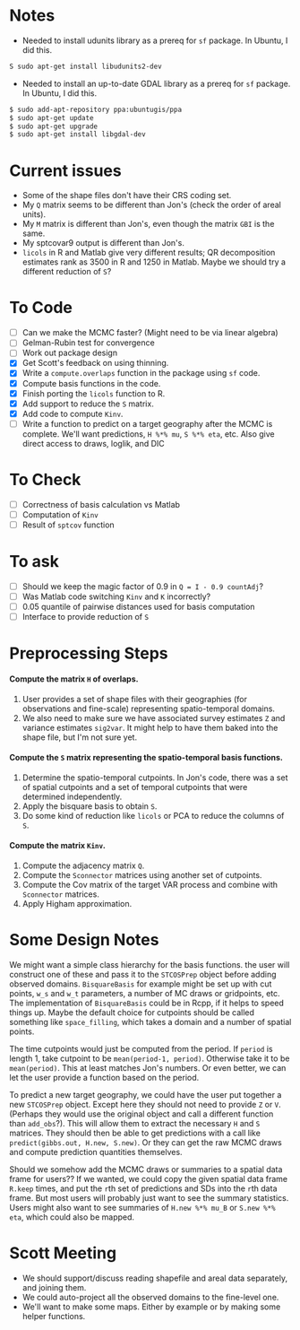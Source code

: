 # Notes
* Needed to install udunits library as a prereq for `sf` package. In Ubuntu, I
did this.
``` bash
S sudo apt-get install libudunits2-dev
```
* Needed to install an up-to-date GDAL library as a prereq for `sf` package.
In Ubuntu, I did this.
``` bash
$ sudo add-apt-repository ppa:ubuntugis/ppa
$ sudo apt-get update
$ sudo apt-get upgrade
$ sudo apt-get install libgdal-dev
```

# Current issues
* Some of the shape files don't have their CRS coding set.
* My `Q` matrix seems to be different than Jon's (check the order of areal units).
* My `M` matrix is different than Jon's, even though the matrix `GBI` is the same.
* My sptcovar9 output is different than Jon's.
* `licols` in R and Matlab give very different results; QR decomposition estimates
  rank as 3500 in R and 1250 in Matlab. Maybe we should try a different reduction
  of `S`?

# To Code
- [ ] Can we make the MCMC faster? (Might need to be via linear algebra)
- [ ] Gelman-Rubin test for convergence
- [ ] Work out package design
- [x] Get Scott's feedback on using thinning.
- [x] Write a `compute.overlaps` function in the package using `sf` code.
- [x] Compute basis functions in the code.
- [x] Finish porting the `licols` function to R.
- [x] Add support to reduce the `S` matrix.
- [x] Add code to compute `Kinv`.
- [ ] Write a function to predict on a target geography after the MCMC is
      complete. We'll want predictions, `H %*% mu`, `S %*% eta`, etc. Also
      give direct access to draws, loglik, and DIC

# To Check
- [ ] Correctness of basis calculation vs Matlab
- [ ] Computation of `Kinv`
- [ ] Result of `sptcov` function

# To ask
- [ ] Should we keep the magic factor of 0.9 in `Q = I - 0.9 countAdj`?
- [ ] Was Matlab code switching `Kinv` and `K` incorrectly?
- [ ] 0.05 quantile of pairwise distances used for basis computation
- [ ] Interface to provide reduction of `S`

# Preprocessing Steps
#### Compute the matrix `H` of overlaps.
1. User provides a set of shape files with their geographies (for observations
   and fine-scale) representing spatio-temporal domains.
2. We also need to make sure we have associated survey estimates `Z` and
   variance estimates `sig2var`. It might help to have them baked into the
   shape file, but I'm not sure yet.

#### Compute the `S` matrix representing the spatio-temporal basis functions.
1. Determine the spatio-temporal cutpoints. In Jon's code, there was a set
   of spatial cutpoints and a set of temporal cutpoints that were determined
   independently.
2. Apply the bisquare basis to obtain `S`.
3. Do some kind of reduction like `licols` or PCA to reduce the columns
   of `S`.

#### Compute the matrix `Kinv`.
1. Compute the adjacency matrix `Q`.
2. Compute the `Sconnector` matrices using another set of cutpoints.
3. Compute the Cov matrix of the target VAR process and combine with
  `Sconnector` matrices.
4. Apply Higham approximation.

# Some Design Notes
We might want a simple class hierarchy for the basis functions. the user will
construct one of these and pass it to the `STCOSPrep` object before adding
observed domains. `BisquareBasis` for example might be set up with cut points,
`w_s` and `w_t` parameters, a number of MC draws or gridpoints, etc. The
implementation of `BisquareBasis` could be in Rcpp, if it helps to speed things up.
Maybe the default choice for cutpoints should be called something like
`space_filling`, which takes a domain and a number of spatial points.

The time cutpoints would just be computed from the period. If `period` is
length 1, take cutpoint to be `mean(period-1, period)`. Otherwise take it
to be `mean(period)`. This at least matches Jon's numbers. Or even better,
we can let the user provide a function based on the period.

To predict a new target geography, we could have the user put together a new
`STCOSPrep` object. Except here they should not need to provide `Z` or `V`.
(Perhaps they would use the original object and call a different function
than `add_obs`?). This will allow them to extract the necessary `H` and `S`
matrices. They should then be able to get predictions with a call like
`predict(gibbs.out, H.new, S.new)`. Or they can get the raw MCMC draws
and compute prediction quantities themselves.

Should we somehow add the MCMC draws or summaries to a spatial data frame
for users?? If we wanted, we could copy the given spatial data frame `R.keep`
times, and put the `r`th set of predictions and SDs into the `r`th data frame.
But most users will probably just want to see the summary statistics. Users
might also want to see summaries of `H.new %*% mu_B` or `S.new %*% eta`, which
could also be mapped.

# Scott Meeting
* We should support/discuss reading shapefile and areal data separately, and joining them.
* We could auto-project all the observed domains to the fine-level one.
* We'll want to make some maps. Either by example or by making some helper functions.
